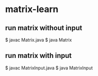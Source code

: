 # matrix-learn

## run matrix without input

$ javac Matrix.java
$ java Matrix

## run matrix with input

$ javac MatrixInput.java
$ java MatrixInput